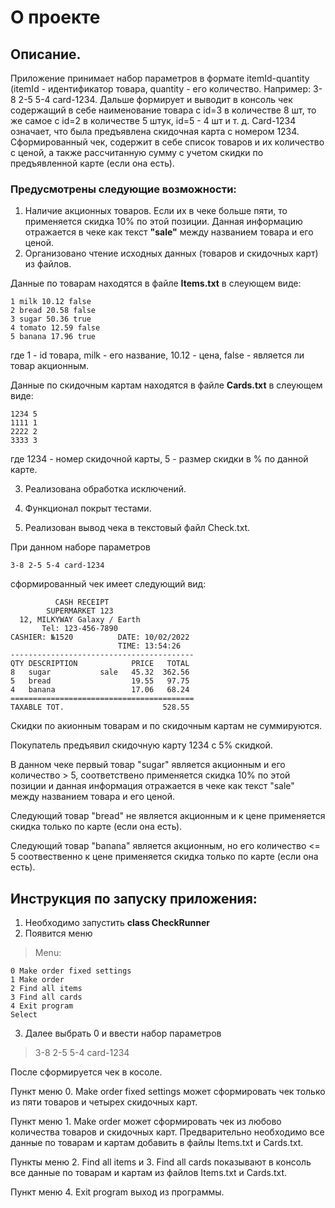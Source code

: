 # О проекте

## Описание.

Приложение принимает набор параметров в формате itemId-quantity (itemId - идентификатор товара, 
quantity - его количество. Например: 3-8 2-5 5-4 card-1234.
Дальше формирует и выводит в консоль чек содержащий в себе наименование товара с id=3 в количестве 8 шт, 
то же самое с id=2 в количестве 5 штук, id=5 - 4 шт и т. д. 
Card-1234 означает, что была предъявлена скидочная карта с номером 1234. 
Сформированный чек, содержит в себе список товаров и их количество с ценой, 
а также рассчитанную сумму с учетом скидки по предъявленной карте (если она есть).

### Предусмотрены следующие возможности:

1. Наличие акционных товаров. 
Если их в чеке больше пяти, то применяется скидка 10% по этой позиции. 
Данная информацию отражается в чеке как текст **"sale"** между названием товара и его ценой.
2. Организовано чтение исходных данных (товаров и скидочных карт) из файлов.

Данные по товарам находятся в файле **Items.txt** в слеующем виде:

    1 milk 10.12 false
    2 bread 20.58 false
    3 sugar 50.36 true
    4 tomato 12.59 false
    5 banana 17.96 true 

где 1 - id товара, milk - его название, 10.12 - цена, false - является ли товар акционным.

Данные по скидочным картам находятся в файле **Cards.txt** в слеующем виде:

    1234 5
    1111 1
    2222 2
    3333 3

где 1234 - номер скидочной карты, 5 - размер скидки в % по данной карте.

3. Реализована обработка исключений.

4. Функционал покрыт тестами.

5. Реализован вывод чека в текстовый файл Check.txt.

При данном наборе параметров 

    3-8 2-5 5-4 card-1234
сформированный чек имеет следующий вид:

              CASH RECEIPT
            SUPERMARKET 123
      12, MILKYWAY Galaxy / Earth
           Tel: 123-456-7890
    CASHIER: №1520          DATE: 10/02/2022
                            TIME: 13:54:26
    -----------------------------------------
    QTY DESCRIPTION            PRICE   TOTAL
    8   sugar           sale   45.32  362.56
    5   bread                  19.55   97.75
    4   banana                 17.06   68.24
    =========================================
    TAXABLE TOT.                      528.55

Скидки по акионным товарам и по скидочным картам не суммируются.

Покупатель предъявил скидочную карту 1234 с 5% скидкой.

В данном чеке первый товар "sugar" является акционным и его количество > 5,
соответствено применяется скидка 10% по этой позиции и
данная информация отражается в чеке как текст "sale" между названием товара и его ценой.

Следующий товар "bread" не является акционным и к цене применяется скидка
только по карте (если она есть).

Следующий товар "banana" является акционным, но его количество <= 5
соотвественно к цене применяется скидка только по карте (если она есть).

## Инструкция по запуску приложения:
1. Необходимо запустить **class CheckRunner**
2. Появится меню
>Menu:
    
    0 Make order fixed settings
    1 Make order
    2 Find all items
    3 Find all cards
    4 Exit program
    Select 

3. Далее выбрать 0 и ввести набор параметров 

>3-8 2-5 5-4 card-1234

После сформируется чек в косоле.

Пункт меню 0. Make order fixed settings 
может сформировать чек только из пяти товаров и четырех скидочных карт.

Пункт меню 1. Make order
может сформировать чек из любово количества товаров и скидочных карт.
Предварительно необходимо все данные по товарам и картам 
добавить в файлы Items.txt и Cards.txt.

Пункты меню 2. Find all items и 3. Find all cards
показывают в консоль все данные по товарам и картам
из файлов Items.txt и Cards.txt.

Пункт меню 4. Exit program выход из программы.
